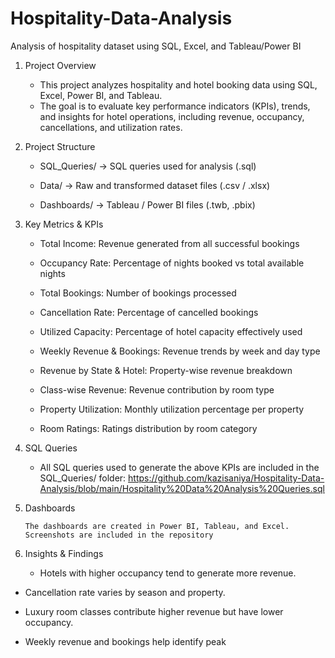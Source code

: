 # Hospitality-Data-Analysis
Analysis of hospitality dataset using SQL, Excel, and Tableau/Power BI

1. Project Overview

     * This project analyzes hospitality and hotel booking data using SQL, Excel, Power BI, and Tableau.
     * The goal is to evaluate key performance indicators (KPIs), trends, and insights for hotel operations, including revenue, occupancy, cancellations, and utilization rates.

2. Project Structure

     * SQL_Queries/ → SQL queries used for analysis (.sql)

     * Data/ → Raw and transformed dataset files (.csv / .xlsx)

     * Dashboards/ → Tableau / Power BI files (.twb, .pbix)


3. Key Metrics & KPIs

     * Total Income: Revenue generated from all successful bookings

     * Occupancy Rate: Percentage of nights booked vs total available nights

     * Total Bookings: Number of bookings processed

     * Cancellation Rate: Percentage of cancelled bookings

     * Utilized Capacity: Percentage of hotel capacity effectively used

     * Weekly Revenue & Bookings: Revenue trends by week and day type

     * Revenue by State & Hotel: Property-wise revenue breakdown

     * Class-wise Revenue: Revenue contribution by room type

     * Property Utilization: Monthly utilization percentage per property

     * Room Ratings: Ratings distribution by room category

4. SQL Queries

    * All SQL queries used to generate the above KPIs are included in the SQL_Queries/ folder:
      https://github.com/kazisaniya/Hospitality-Data-Analysis/blob/main/Hospitality%20Data%20Analysis%20Queries.sql



5. Dashboards

       The dashboards are created in Power BI, Tableau, and Excel. Screenshots are included in the repository



6. Insights & Findings

   * Hotels with higher occupancy tend to generate more revenue.

  * Cancellation rate varies by season and property.

  * Luxury room classes contribute higher revenue but have lower occupancy.

  * Weekly revenue and bookings help identify peak
